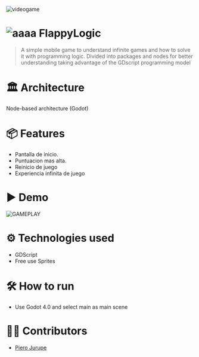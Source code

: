 ![videogame](https://github.com/user-attachments/assets/166427a8-66cf-41e3-8e9e-d716a3203f3c)
# ![aaaa](https://github.com/user-attachments/assets/c2fe82bc-5f1f-4837-8367-944b5a5e4f60) FlappyLogic
> A simple mobile game to understand infinite games and how to solve it with programming logic. 
> Divided into packages and nodes for better understanding taking advantage of the GDscript programming model
# 🏛 Architecture
Node-based architecture (Godot)

# 📦 Features
* Pantalla de inicio.
* Puntuacion mas alta.
* Reinicio de juego
* Experiencia infinita de juego

# ▶ Demo
![GAMEPLAY](https://github.com/user-attachments/assets/5928e480-7135-44f5-adb6-55a639c0ae30)

# ⚙ Technologies used
* GDScript
* Free use Sprites 

# 🛠 How to run
* Use Godot 4.0 and select main as main scene 

# 👷‍♀️ Contributors
* [Piero Jurupe](https://github.com/PieroJurupe)
    
